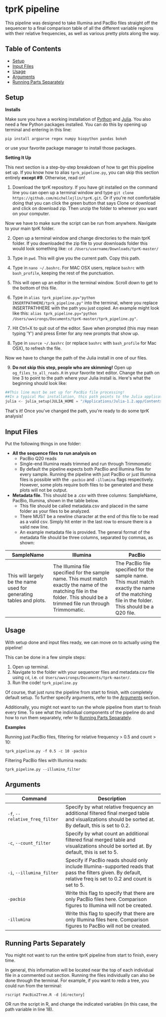# tprK pipeline
This pipeline was designed to take Illumina and PacBio files straight off the sequencer to a final comparison table of all the different variable regions with their relative frequencies, as well as various pretty plots along the way.

## Table of Contents
* [Setup](#Setup)
* [Input Files](#Input-Files)
* [Usage](#Usage)
* [Arguments](#Arguments)
* [Running Parts Separately](#Running-Parts-Separately)

## Setup
**Installs**

Make sure you have a working installation of [Python](https://www.python.org/) and [Julia](https://julialang.org/downloads/). You also need a few Python packages installed. You can do this by opening up terminal and entering in this line:

`pip install argparse regex numpy biopython pandas bokeh`

or use your favorite package manager to install those packages. 

**Setting It Up**

This next section is a step-by-step breakdown of how to get this pipeline set up. If you know how to alias `tprk_pipeline.py`, you can skip this section entirely **except #9**. Otherwise, read on!

1. Download the tprK repository. If you have git installed on the command line you can open up a terminal window and type `git clone https://github.com/michellejlin/tprK.git`. Or if you're not comfortable doing that you can click the green button that says Clone or download and click on download zip. Then unzip the folder to wherever you want on your computer. 

Now we have to make sure the script can be run from anywhere. Navigate to your main tprK folder.

2. Open up a terminal window and change directories to the main tprK folder. If you downloaded the zip file to your downloads folder this would look something like: `cd /Users/username/Downloads/tprK-master/` 

3. Type in `pwd`. This will give you the current path. Copy this path.
4. Type in `nano ~/.bashrc`. For MAC OSX users, replace `bashrc` with `bash_profile`, keeping the rest of the punctuation.
5. This will open up an editor in the terminal window. Scroll down to get to the bottom of this file.
6. Type in ``alias tprk_pipeline.py="python INSERTPATHHERE/tprk_pipeline.py"`` into the terminal, where you replace INSERTPATHHERE with the path you just copied. An example might look like this: `alias tprk_pipeline.py="python /Users/uwvirongs/Documents/tprK-master/tprk_pipeline.py"`.
7. Hit Ctrl+X to quit out of the editor. Save when prompted (this may mean typing 'Y') and press Enter for any new prompts that show up.
8. Type in `source ~/.bashrc` (or replace `bashrc` with `bash_profile` for Mac OSX), to refresh the file.

Now we have to change the path of the Julia install in one of our files. 

9. **Do not skip this step, people who are skimming!** Open up `og_files_to_all_reads.R` in your favorite text editor. Change the path on line 3 to point to the path where your Julia install is. Here's what the beginning should look like:

```python
##This line must be set up for PacBio file processing!
##In a typical Mac installation, this path points to the Julia application in the Application folder.
julia <- julia_setup(JULIA_HOME = "/Applications/Julia-1.2.app/Contents/Resources/julia/bin/")
```


That's it! Once you've changed the path, you're ready to do some tprK analysis!

## Input Files
Put the following things in one folder:
- **All the sequence files to run analysis on**
    - PacBio Q20 reads
    - Single-end Illumina reads trimmed and run through Trimmomatic
    - By default the pipeline expects both PacBio and Illumina files for every sample. Running the pipeline with just PacBio or just Illumina files is possible with the `-pacbio` and `-illumina` flags respectively. However, some plots require both files to be generated and these plots will not be output.
- **Metadata file.** This should be a .csv with three columns: SampleName, PacBio, Illumina, shown in the table below.
    - This file should be called metadata.csv and placed in the same folder as your files to be analyzed.
    - There MUST be a newline character at the end of this file to be read as a valid csv. Simply hit enter in the last row to ensure there is a valid new line.
    - An example metadata file is provided. The general format of the metadata file should be three columns, separated by commas, as shown:

| SampleName  | Illumina  | PacBio |
| ------------- | ------------- | ------------- |
| This will largely be the name used for generating tables and plots. | The Illumina file specified for the sample name. This must match exactly the name of the matching file in the folder. This should be a trimmed file run through Trimmomatic. | The PacBio file specified for the sample name. This must match exactly the name of the matching file in the folder. This should be a Q20 file.  | 

## Usage
With setup done and input files ready, we can move on to actually using the pipeline!

This can be done in a few simple steps:
1. Open up terminal.
2. Navigate to the folder with your sequencer files and metadata.csv file using `cd`, i.e. `cd Users/uwvirongs/Documents/tprk-master/`.
3. Run the code! `tprk_pipeline.py`

Of course, that just runs the pipeline from start to finish, with completely default setup. To further specify arguments, refer to the [Arguments](#Arguments) section.

Additionally, you might not want to run the whole pipeline from start to finish every time. To see what the individual components of the pipeline do and how to run them separately, refer to [Running Parts Separately](#Running-Parts-Separately).

**Examples**

Running just PacBio files, filtering for relative frequency > 0.5 and count > 10: 

`tprk_pipeline.py -f 0.5 -c 10 -pacbio`

Filtering PacBio files with Illumina reads:

`tprk_pipeline.py --illumina_filter`

## Arguments
| Command | Description |
| --- | --- |
| `-f`, `--relative_freq_filter` | Specify by what relative frequency an additional filtered final merged table and visualizations should be sorted at. By default, this is set to 0.2. |
| `-c`, `--count_filter` | Specify by what count an additional filtered final merged table and visualizations should be sorted at. By default, this is set to 5. |
| `-i`, `--illumina_filter` | Specify if PacBio reads should only include Illumina-supported reads that pass the filters given. By default, relative freq is set to 0.2 and count is set to 5. |
| `-pacbio` | Write this flag to specify that there are only PacBio files here. Comparison figures to Illumina will not be created. | 
| `-illumina` | Write this flag to specify that there are only Illumina files here. Comparison figures to PacBio will not be created. | 

## Running Parts Separately
You might not want to run the entire tprK pipeline from start to finish, every time. 

In general, this information will be located near the top of each individual file in a commented out section. Running the files individually can also be done through the terminal. For example, if you want to redo a tree, you could run from the terminal:

`rscript PacBio2Tree.R -d [directory]`

OR run the script in R, and change the indicated variables (in this case, the path variable in line 18).
